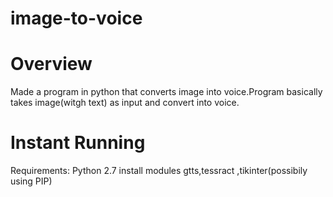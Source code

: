 # image-to-voice 
# Overview
Made a program in python that converts image into voice.Program basically takes image(witgh text) as input and convert into voice.

# Instant Running
Requirements:
Python 2.7
install modules gtts,tessract ,tikinter(possibily using PIP)

